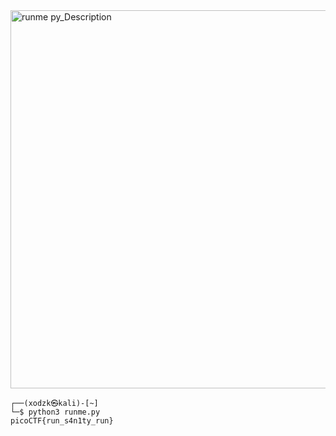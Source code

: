 

<img width="605" alt="runme py_Description" src="https://github.com/sahinyurek/picoCTF-writeups/assets/62119201/a78a207d-0ac6-4b09-8d66-7b01c53cffa2">


```shell
┌──(xodzk㉿kali)-[~]
└─$ python3 runme.py 
picoCTF{run_s4n1ty_run}
```
